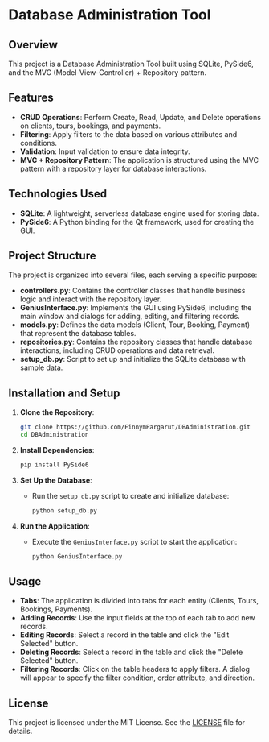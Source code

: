 # Database Administration Tool

## Overview

This project is a Database Administration Tool built using SQLite, PySide6, and the MVC (Model-View-Controller) + Repository pattern.

## Features

- **CRUD Operations**: Perform Create, Read, Update, and Delete operations on clients, tours, bookings, and payments.
- **Filtering**: Apply filters to the data based on various attributes and conditions.
- **Validation**: Input validation to ensure data integrity.
- **MVC + Repository Pattern**: The application is structured using the MVC pattern with a repository layer for database interactions.

## Technologies Used

- **SQLite**: A lightweight, serverless database engine used for storing data.
- **PySide6**: A Python binding for the Qt framework, used for creating the GUI.

## Project Structure

The project is organized into several files, each serving a specific purpose:

- **controllers.py**: Contains the controller classes that handle business logic and interact with the repository layer.
- **GeniusInterface.py**: Implements the GUI using PySide6, including the main window and dialogs for adding, editing, and filtering records.
- **models.py**: Defines the data models (Client, Tour, Booking, Payment) that represent the database tables.
- **repositories.py**: Contains the repository classes that handle database interactions, including CRUD operations and data retrieval.
- **setup_db.py**: Script to set up and initialize the SQLite database with sample data.

## Installation and Setup

1. **Clone the Repository**:
   ```bash
   git clone https://github.com/FinnymPargarut/DBAdministration.git
   cd DBAdministration
   ```

2. **Install Dependencies**:
   ```bash
   pip install PySide6
   ```

3. **Set Up the Database**:
   - Run the `setup_db.py` script to create and initialize database:
     ```bash
     python setup_db.py
     ```

4. **Run the Application**:
   - Execute the `GeniusInterface.py` script to start the application:
     ```bash
     python GeniusInterface.py
     ```

## Usage

- **Tabs**: The application is divided into tabs for each entity (Clients, Tours, Bookings, Payments).
- **Adding Records**: Use the input fields at the top of each tab to add new records.
- **Editing Records**: Select a record in the table and click the "Edit Selected" button.
- **Deleting Records**: Select a record in the table and click the "Delete Selected" button.
- **Filtering Records**: Click on the table headers to apply filters. A dialog will appear to specify the filter condition, order attribute, and direction.

## License

This project is licensed under the MIT License. See the [LICENSE](LICENSE) file for details.
